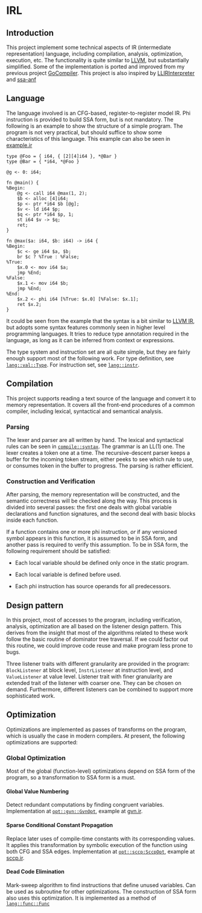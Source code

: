 # IRL

## Introduction

This project implement some technical aspects of IR (intermediate representation) language, including compilation, analysis, optimization, execution, etc. The functionality is quite similar to [LLVM](https://www.llvm.org), but substantially simplified. Some of the implementation is ported and improved from my previous project [GoCompiler](https://github.com/wzh99/GoCompiler). This project is also inspired by [LLIRInterpreter](https://github.com/abcdabcd987/LLIRInterpreter) and [ssa-anf](https://github.com/jacobstanley/ssa-anf)

## Language

The language involved is an CFG-based, register-to-register model IR. Phi instruction is provided to build SSA form, but is not mandatory. The following is an example to show the structure of a simple program. The program is not very practical, but should suffice to show some characteristics of this language. This example can also be seen in [example.ir](test/example.ir)

```assembly
type @Foo = { i64, { [2][4]i64 }, *@Bar }
type @Bar = { *i64, *@Foo }

@g <- 0: i64;

fn @main() {
%Begin:
    @g <- call i64 @max(1, 2);
    $b <- alloc [4]i64;
    $p <- ptr *i64 $b [@g];
    $v <- ld i64 $p;
    $q <- ptr *i64 $p, 1;
    st i64 $v -> $q;
    ret;
}

fn @max($a: i64, $b: i64) -> i64 {
%Begin:
    $c <- ge i64 $a, $b;
    br $c ? %True : %False;
%True:
    $x.0 <- mov i64 $a;
    jmp %End;
%False:
    $x.1 <- mov i64 $b;
    jmp %End;
%End:
    $x.2 <- phi i64 [%True: $x.0] [%False: $x.1];
    ret $x.2;
}
```

It could be seen from the example that the syntax is a bit similar to [LLVM IR](https://www.llvm.org/docs/LangRef.html), but adopts some syntax features commonly seen in higher level programming languages. It tries to reduce type annotation required in the language, as long as it can be inferred from context or expressions.

The type system and instruction set are all quite simple, but they are fairly enough support most of the following work. For type definition, see [`lang::val::Type`](src/lang/value.rs). For instruction set, see [`lang::instr`](src/lang/instr.rs).

## Compilation

This project supports reading a text source of the language and convert it to memory representation. It covers all the front-end procedures of a common compiler, including lexical, syntactical and semantical analysis.

### Parsing

The lexer and parser are all written by hand. The lexical and syntactical rules can be seen in [`compile::syntax`](src/compile/syntax.rs). The grammar is an LL(1) one. The lexer creates a token one at a time. The recursive-descent parser keeps a buffer for the incoming token stream, either peeks to see which rule to use, or consumes token in the buffer to progress. The parsing is rather efficient.

### Construction and Verification

After parsing, the memory representation will be constructed, and the semantic correctness will be checked along the way. This process is divided into several passes: the first one deals with global variable declarations and function signatures, and the second deal with basic blocks inside each function. 

If a function contains one or more phi instruction, *or* if any versioned symbol appears in this function, it is assumed to be in SSA form, and another pass is required to verify this assumption. To be in SSA form, the following requirement should be satisfied: 

* Each local variable should be defined only once in the static program.

* Each local variable is defined before used.

* Each phi instruction has source operands for all predecessors.

## Design pattern

In this project, most of accesses to the program, including verification, analysis, optimization are all based on the listener design pattern. This derives from the insight that most of the algorithms related to these work follow the basic routine of dominator tree traversal. If we could factor out this routine, we could improve code reuse and make program less prone to bugs.

 Three listener traits with different granularity are provided in the program: `BlockListener` at block level, `InstrListener` at instruction level, and `ValueListener` at value level. Listener trait with finer granularity are extended trait of the listener with coarser one. They can be chosen on demand. Furthermore, different listeners can be combined to support more sophisticated work. 

## Optimization

Optimizations are implemented as passes of transforms on the program, which is usually the case in modern compilers. At present, the following optimizations are supported:

### Global Optimization

Most of the global (function-level) optimizations depend on SSA form of the program, so a transformation to SSA form is a must. 

#### Global Value Numbering

Detect redundant computations by finding congruent variables. Implementation at [`opt::gvn::GvnOpt`](src/opt/gvn.rs), example at [gvn.ir](test/gvn.ir).

#### Sparse Conditional Constant Propagation

Replace later uses of compile-time constants with its corresponding values. It applies this transformation by symbolic execution of the function using both CFG and SSA edges. Implementation at [`opt::sccp:SccpOpt`](src/opt/sccp.rs), example at [sccp.ir](test/sccp.ir).

#### Dead Code Elimination

Mark-sweep algorithm to find instructions that define unused variables. Can be used as subroutine for other optimizations. The construction of SSA form also uses this optimization. It is implemented as a method of [`lang::func::Func`](src/lang/ssa.rs)
